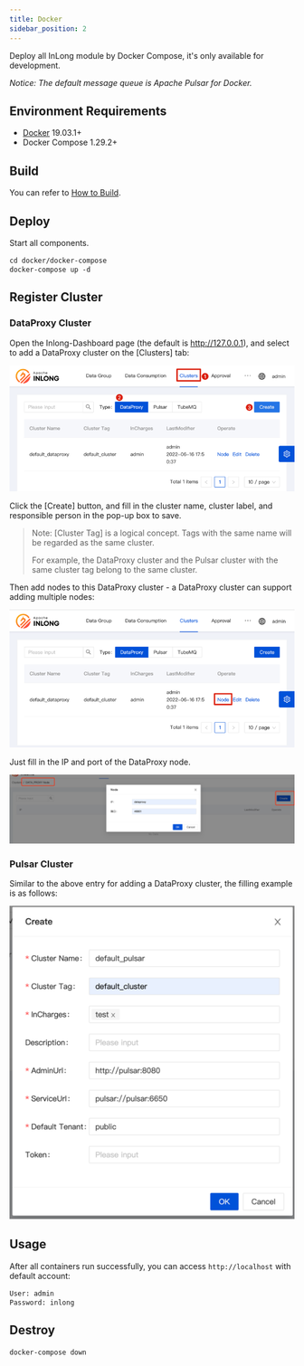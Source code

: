 ```yaml
---
title: Docker
sidebar_position: 2
---
```


Deploy all InLong module by Docker Compose, it's only available for development. 

*Notice: The default message queue is Apache Pulsar for Docker.*

## Environment Requirements
- [Docker](https://docs.docker.com/engine/install/) 19.03.1+
- Docker Compose 1.29.2+

## Build

You can refer to [How to Build](quick_start/how_to_build.md).

## Deploy

Start all components.

```shell
cd docker/docker-compose
docker-compose up -d
```

## Register Cluster

### DataProxy Cluster

Open the Inlong-Dashboard page (the default is <http://127.0.0.1>), and select to add a DataProxy cluster on the [Clusters] tab:

![](img/dp_cluster.png)

Click the [Create] button, and fill in the cluster name, cluster label, and responsible person in the pop-up box to save.

> Note: [Cluster Tag] is a logical concept. Tags with the same name will be regarded as the same cluster.
>
> For example, the DataProxy cluster and the Pulsar cluster with the same cluster tag belong to the same cluster.

Then add nodes to this DataProxy cluster - a DataProxy cluster can support adding multiple nodes:

![](img/dp_cluster_node.png)

Just fill in the IP and port of the DataProxy node.

![](img/dp_cluster_node_save.png)

### Pulsar Cluster

Similar to the above entry for adding a DataProxy cluster, the filling example is as follows:

![](img/pulsar_cluster_save.png)

## Usage

After all containers run successfully, you can access `http://localhost` with default account:

```shell
User: admin
Password: inlong
```

## Destroy

```shell
docker-compose down
```
